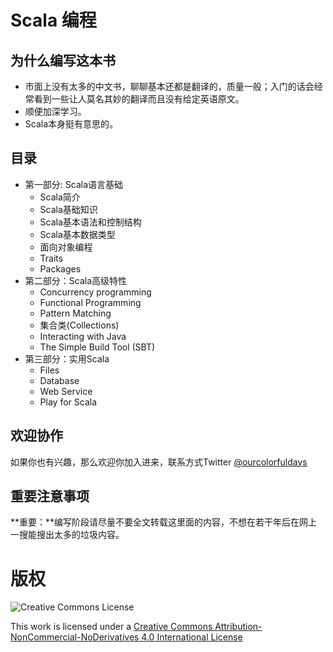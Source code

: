 # Scala 编程

## 为什么编写这本书

- 市面上没有太多的中文书，聊聊基本还都是翻译的，质量一般；入门的话会经常看到一些让人莫名其妙的翻译而且没有给定英语原文。
- 顺便加深学习。
- Scala本身挺有意思的。

## 目录

- 第一部分: Scala语言基础
  - Scala简介
  - Scala基础知识
  - Scala基本语法和控制结构
  - Scala基本数据类型
  - 面向对象编程
  - Traits
  - Packages
- 第二部分：Scala高级特性
  - Concurrency programming
  - Functional Programming
  - Pattern Matching
  - 集合类(Collections)
  - Interacting with Java
  - The Simple Build Tool (SBT)
- 第三部分：实用Scala
  - Files
  - Database
  - Web Service
  - Play for Scala

## 欢迎协作

  如果你也有兴趣，那么欢迎你加入进来，联系方式Twitter [@ourcolorfuldays](https://twitter.com/OurColorfulDays)

## 重要注意事项

**重要：**编写阶段请尽量不要全文转载这里面的内容，不想在若干年后在网上一搜能搜出太多的垃圾内容。

# 版权

![Creative Commons License](http://i.creativecommons.org/l/by-nc-nd/4.0/88x31.png)

This work is licensed under a [Creative Commons Attribution-NonCommercial-NoDerivatives 4.0 International License](http://creativecommons.org/licenses/by-nc-nd/4.0/)
